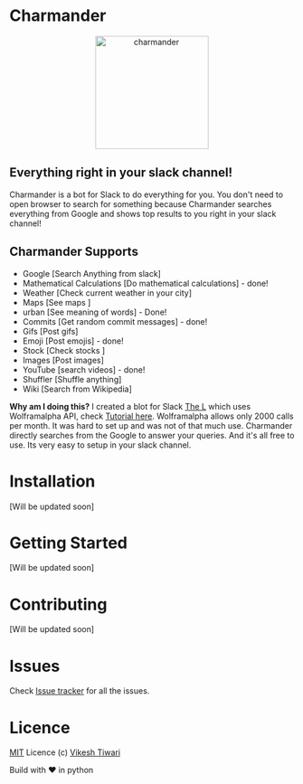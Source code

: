 # Charmander
<p align="center">
   <img align="centre" src="http://vignette4.wikia.nocookie.net/pokemon/images/5/55/004Charmander_OS_anime_3.png/revision/latest?cb=20150330015131" alt="charmander" width="200px" height="200px"/>
</p>

Everything right in your slack channel!
------------------------------------

Charmander is a bot for Slack to do everything for you. You don't need to open browser to search for something because Charmander searches everything from Google and shows top results to you right in your slack channel! 


Charmander Supports 
------------------
 - Google [Search Anything from slack]
 - Mathematical Calculations [Do mathematical calculations] - done!
 - Weather [Check current weather in your city]
 - Maps [See maps ]
 - urban [See meaning of words] - Done!
 - Commits [Get random commit messages] - done!
 - Gifs [Post gifs]
 - Emoji [Post emojis] - done!
 - Stock [Check stocks ]
 - Images [Post images]
 - YouTube [search videos] - done!
 - Shuffler [Shuffle anything]
 - Wiki [Search from Wikipedia]

**Why am I doing this?**
I created a blot for Slack [The L](https://github.com/vicky002/slack-TheL) which uses Wolframalpha API, check [Tutorial here](http://eulercoder.me/posts/How-to-create-Slack-Bot-using-wolframalpha-API/). Wolframalpha allows only 2000 calls per month. It was hard to set up and was not of that much use. Charmander directly searches from the Google to answer your queries. And it's all free to use. Its very easy to setup in your slack channel.  

# Installation

[Will be updated soon]

# Getting Started 

[Will be updated soon]

# Contributing 

[Will be updated soon]


# Issues

Check [Issue tracker](https://github.com/vicky002/Charmander/issues) for all the issues.

# Licence

[MIT](https://github.com/vicky002/Charmander/blob/master/LICENSE) Licence (c) [Vikesh Tiwari](https://github.com/vicky002)

Build with :heart: in python

